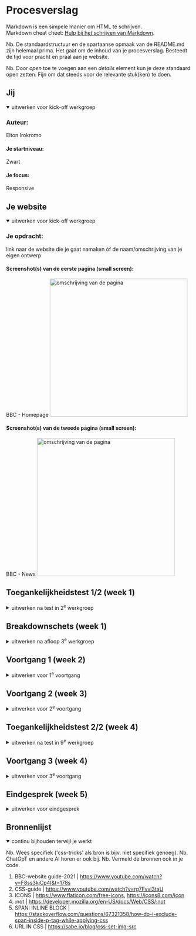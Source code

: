 # Procesverslag
Markdown is een simpele manier om HTML te schrijven.  
Markdown cheat cheet: [Hulp bij het schrijven van Markdown](https://github.com/adam-p/markdown-here/wiki/Markdown-Cheatsheet).

Nb. De standaardstructuur en de spartaanse opmaak van de README.md zijn helemaal prima. Het gaat om de inhoud van je procesverslag. Besteedt de tijd voor pracht en praal aan je website.

Nb. Door *open* toe te voegen aan een *details* element kun je deze standaard open zetten. Fijn om dat steeds voor de relevante stuk(ken) te doen.





## Jij

<details open>
  <summary>uitwerken voor kick-off werkgroep</summary>

  ### Auteur:
  Elton Irokromo

  #### Je startniveau:
  Zwart

  #### Je focus:
  Responsive
 
</details>





## Je website

<details open>
  <summary>uitwerken voor kick-off werkgroep</summary>

  ### Je opdracht:
  link naar de website die je gaat namaken óf de naam/omschrijving van je eigen ontwerp

  #### Screenshot(s) van de eerste pagina (small screen): 
  BBC - Homepage
  <img src="./readme-images/BBC-homepage.png" width="375px" alt="omschrijving van de pagina">

  #### Screenshot(s) van de tweede pagina (small screen):
  BBC - News
  <img src="readme-images/BBC-news.png" width="375px" alt="omschrijving van de pagina">
 
</details>



## Toegankelijkheidstest 1/2 (week 1)

<details>
  <summary>uitwerken na test in 2<sup>e</sup> werkgroep</summary>

  ### Bevindingen
  Lijst met je bevindingen die in de test naar voren kwamen:
  - Niet alle images hebben een alt.
  - geen dark en light mode

</details>



## Breakdownschets (week 1)

<details>
  <summary>uitwerken na afloop 3<sup>e</sup> werkgroep</summary>

  ### de hele pagina: 
  <img src="readme-images/BBC-html.png" width="375px" alt="breakdown van de hele pagina">

</details>





## Voortgang 1 (week 2)

<details>
  <summary>uitwerken voor 1<sup>e</sup> voortgang</summary>

  ### Stand van zaken
  hier dit ging goed & dit was lastig (neem ook screenshots op van delen van je website en code)


  ### Agenda voor meeting
  samen met je groepje opstellen

  | student 1      | student 2          | student 3    | student 4        |
  | ---            | ---                | ---          | ---              |
  | dit bespreken  | en dit             | en ik dit    | en dan ik dat    |
  | en dat ook nog | dit als er tijd is | nog een punt | dit wil ik zeker |
  | ...            | ...                | ...          | ...              |


  ### Verslag van meeting
  hier na afloop snel de uitkomsten van de meeting vastleggen

  - Ik vind Dribbble niet uitdagend genoeg dus ga ik switchen van website.
  - punt 2
  - nog een punt
  - ...

</details>





## Voortgang 2 (week 3)

<details>
  <summary>uitwerken voor 2<sup>e</sup> voortgang</summary>

  ### Stand van zaken
  hier dit ging goed & dit was lastig (neem ook screenshots op van delen van je website en code)<br>
  <img src="readme-images/BBC-nav.png" width="375px" alt="BBC-nav"><br><br>
  <img src="readme-images/BBC-nav2.png" width="375px" alt="BBC-nav"><br><br>
  <img src="readme-images/BBC-nav3.png" width="375px" alt="BBC-nav">
  

  ### Agenda voor meeting
  samen met je groepje opstellen

  | student 1      | student 2          | student 3    | student 4        |
  | ---            | ---                | ---          | ---              |
  | dit bespreken  | en dit             | en ik dit    | en dan ik dat    |
  | en dat ook nog | dit als er tijd is | nog een punt | dit wil ik zeker |
  | ...            | ...                | ...          | ...              |


  ### Verslag van meeting
  hier na afloop snel de uitkomsten van de meeting vastleggen

  - punt 1
  - punt 2
  - nog een punt
- ...

</details>





## Toegankelijkheidstest 2/2 (week 4)

<details>
  <summary>uitwerken na test in 9<sup>e</sup> werkgroep</summary>

  ### Bevindingen
  Lijst met je bevindingen die in de test naar voren kwamen (geef ook aan wat er verbeterd is):

</details>





## Voortgang 3 (week 4)

<details>
  <summary>uitwerken voor 3<sup>e</sup> voortgang</summary>

  ### Stand van zaken
  hier dit ging goed & dit was lastig (neem ook screenshots op van delen van je website en code)<br>
    <img src="readme-images/BBC-Homepage-600px.png" width="375px" alt="BBC-nav"><br><br>
  <img src="readme-images/BBC-Homepage-600px-boven.png" width="375px" alt="BBC-nav"><br><br>
    <img src="readme-images/BBC-Homepage-1000px.png" width="375px" alt="BBC-nav"><br><br>
      <img src="readme-images/BBC-Homepage-1280px-boven.png" width="375px" alt="BBC-nav"><br><br>

  ### Agenda voor meeting
  samen met je groepje opstellen

  | student 1      | student 2          | student 3    | student 4        |
  | ---            | ---                | ---          | ---              |
  | dit bespreken  | en dit             | en ik dit    | en dan ik dat    |
  | en dat ook nog | dit als er tijd is | nog een punt | dit wil ik zeker |
  | ...            | ...                | ...          | ...              |


  ### Verslag van meeting
  hier na afloop snel de uitkomsten van de meeting vastleggen

  - punt 1
  - punt 2
  - nog een punt
  - ...

</details>





## Eindgesprek (week 5)

<details>
  <summary>uitwerken voor eindgesprek</summary>

  ### Je uitkomst - karakteristiek screenshots:
  <img src="readme-images/BBC-home-eindproduct.png" width="375px" alt="uitkomst opdracht 1">
    <img src="readme-images/BBC-News-eindproduct.png" width="375px" alt="uitkomst opdracht 1">


  ### Dit ging goed/Heb ik geleerd: 
  Korte omschrijving met plaatjes
  - Wat goed ging is het begrijpen en toepassen van de meeste codes.
  - Waar ik mee heb gewerkt is before en after, grid en flex en media queries.


  ### Dit was lastig/Is niet gelukt:
  Korte omschrijving met plaatjes
  Wat niet goed ging is de nav, omdat ik dit van desktop naar mobiele versie heb gemaakt. 
  Als ik nu met de huidige kennis de opdracht opnieuw zou maken, zou ik een stuk minder code hebben.

</details>





## Bronnenlijst

<details open>
  <summary>continu bijhouden terwijl je werkt</summary>

  Nb. Wees specifiek ('css-tricks' als bron is bijv. niet specifiek genoeg). 
  Nb. ChatGpT en andere AI horen er ook bij.
  Nb. Vermeld de bronnen ook in je code.

  1. BBC-website guide-2021 | https://www.youtube.com/watch?v=F8ss3kjCp4I&t=178s 
  2. CSS-guide | https://www.youtube.com/watch?v=rg7Fvvl3taU
  3. ICONS | https://www.flaticon.com/free-icons, https://icons8.com/icon
  4. :not | https://developer.mozilla.org/en-US/docs/Web/CSS/:not 
  5. SPAN: INLINE BLOCK | https://stackoverflow.com/questions/67321358/how-do-i-exclude-span-inside-p-tag-while-applying-css
  6. URL IN CSS | https://sabe.io/blog/css-set-img-src 

</details>

